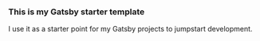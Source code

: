 ### This is my Gatsby starter template

I use it as a starter point for my Gatsby projects to jumpstart development.
